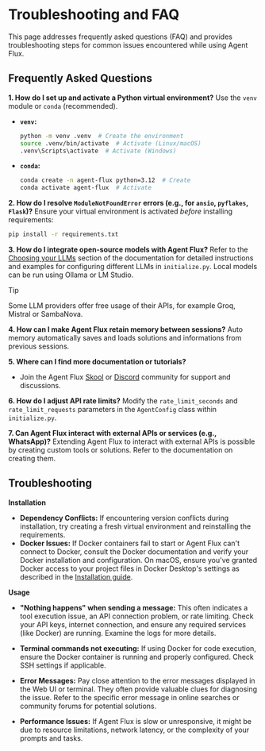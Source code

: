 # Troubleshooting and FAQ
This page addresses frequently asked questions (FAQ) and provides troubleshooting steps for common issues encountered while using Agent Flux.

## Frequently Asked Questions
**1. How do I set up and activate a Python virtual environment?**
Use the `venv` module or `conda` (recommended).
* **`venv`:**
    ```bash
    python -m venv .venv  # Create the environment
    source .venv/bin/activate  # Activate (Linux/macOS)
    .venv\Scripts\activate  # Activate (Windows)
    ```
* **`conda`:**
    ```bash
    conda create -n agent-flux python=3.12  # Create
    conda activate agent-flux  # Activate
    ```
**2. How do I resolve `ModuleNotFoundError` errors (e.g., for `ansio`, `pyflakes`, `Flask`)?**
Ensure your virtual environment is activated *before* installing requirements:

```bash
pip install -r requirements.txt
```

**3. How do I integrate open-source models with Agent Flux?**
Refer to the [Choosing your LLMs](installation.md#installing-and-using-ollama-local-models) section of the documentation for detailed instructions and examples for configuring different LLMs in `initialize.py`. Local models can be run using Ollama or LM Studio.

> [!TIP]  
> Some LLM providers offer free usage of their APIs, for example Groq, Mistral or SambaNova.

**4. How can I make Agent Flux retain memory between sessions?**
Auto memory automatically saves and loads solutions and informations from previous sessions.

**5. Where can I find more documentation or tutorials?**
*   Join the Agent Flux [Skool](https://www.skool.com/agent-flux) or [Discord](https://discord.gg/Z2tun2N3) community for support and discussions.

**6. How do I adjust API rate limits?**
Modify the `rate_limit_seconds` and `rate_limit_requests` parameters in the `AgentConfig` class within `initialize.py`.

**7. Can Agent Flux interact with external APIs or services (e.g., WhatsApp)?**
Extending Agent Flux to interact with external APIs is possible by creating custom tools or solutions. Refer to the documentation on creating them. 

## Troubleshooting

**Installation**
* **Dependency Conflicts:** If encountering version conflicts during installation, try creating a fresh virtual environment and reinstalling the requirements.
* **Docker Issues:** If Docker containers fail to start or Agent Flux can't connect to Docker, consult the Docker documentation and verify your Docker installation and configuration.  On macOS, ensure you've granted Docker access to your project files in Docker Desktop's settings as described in the [Installation guide](installation.md#2-install-docker-docker-desktop-application).

**Usage**
* **"Nothing happens" when sending a message:** This often indicates a tool execution issue, an API connection problem, or rate limiting. Check your API keys, internet connection, and ensure any required services (like Docker) are running.  Examine the logs for more details.

* **Terminal commands not executing:** If using Docker for code execution, ensure the Docker container is running and properly configured.  Check SSH settings if applicable.

* **Error Messages:** Pay close attention to the error messages displayed in the Web UI or terminal.  They often provide valuable clues for diagnosing the issue. Refer to the specific error message in online searches or community forums for potential solutions.

* **Performance Issues:** If Agent Flux is slow or unresponsive, it might be due to resource limitations, network latency, or the complexity of your prompts and tasks.